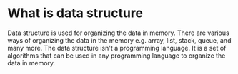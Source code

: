# What is data structure

Data structure is used for organizing the data in memory.
There are various ways of organizing the data in the memory e.g. array, list, stack, queue, and many more.
The data structure isn't a programming language. It is a set of algorithms that can be used in any programming language to organize the data in memory.
